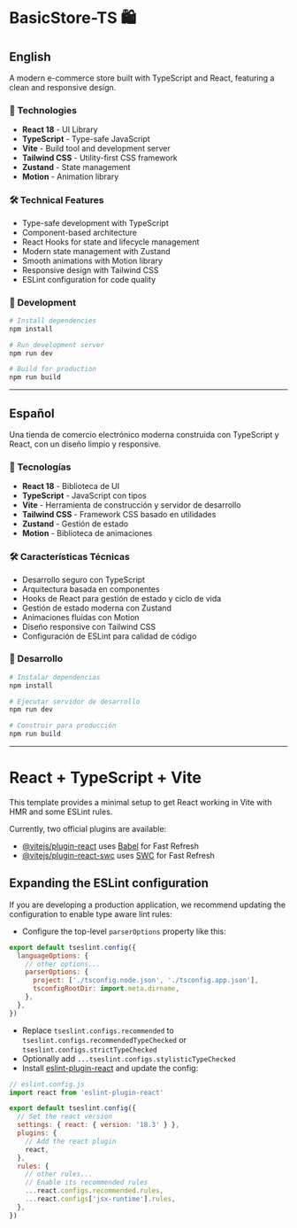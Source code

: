 
# BasicStore-TS 🛍️

## English
A modern e-commerce store built with TypeScript and React, featuring a clean and responsive design.

### 🚀 Technologies
- **React 18** - UI Library
- **TypeScript** - Type-safe JavaScript
- **Vite** - Build tool and development server
- **Tailwind CSS** - Utility-first CSS framework
- **Zustand** - State management
- **Motion** - Animation library

### 🛠️ Technical Features
- Type-safe development with TypeScript
- Component-based architecture
- React Hooks for state and lifecycle management
- Modern state management with Zustand
- Smooth animations with Motion library
- Responsive design with Tailwind CSS
- ESLint configuration for code quality

### 🔧 Development
```bash
# Install dependencies
npm install

# Run development server
npm run dev

# Build for production
npm run build
```

---

## Español
Una tienda de comercio electrónico moderna construida con TypeScript y React, con un diseño limpio y responsive.

### 🚀 Tecnologías
- **React 18** - Biblioteca de UI
- **TypeScript** - JavaScript con tipos
- **Vite** - Herramienta de construcción y servidor de desarrollo
- **Tailwind CSS** - Framework CSS basado en utilidades
- **Zustand** - Gestión de estado
- **Motion** - Biblioteca de animaciones

### 🛠️ Características Técnicas
- Desarrollo seguro con TypeScript
- Arquitectura basada en componentes
- Hooks de React para gestión de estado y ciclo de vida
- Gestión de estado moderna con Zustand
- Animaciones fluidas con Motion
- Diseño responsive con Tailwind CSS
- Configuración de ESLint para calidad de código

### 🔧 Desarrollo
```bash
# Instalar dependencias
npm install

# Ejecutar servidor de desarrollo
npm run dev

# Construir para producción
npm run build
```

---
# React + TypeScript + Vite

This template provides a minimal setup to get React working in Vite with HMR and some ESLint rules.

Currently, two official plugins are available:

- [@vitejs/plugin-react](https://github.com/vitejs/vite-plugin-react/blob/main/packages/plugin-react/README.md) uses [Babel](https://babeljs.io/) for Fast Refresh
- [@vitejs/plugin-react-swc](https://github.com/vitejs/vite-plugin-react-swc) uses [SWC](https://swc.rs/) for Fast Refresh

## Expanding the ESLint configuration

If you are developing a production application, we recommend updating the configuration to enable type aware lint rules:

- Configure the top-level `parserOptions` property like this:

```js
export default tseslint.config({
  languageOptions: {
    // other options...
    parserOptions: {
      project: ['./tsconfig.node.json', './tsconfig.app.json'],
      tsconfigRootDir: import.meta.dirname,
    },
  },
})
```

- Replace `tseslint.configs.recommended` to `tseslint.configs.recommendedTypeChecked` or `tseslint.configs.strictTypeChecked`
- Optionally add `...tseslint.configs.stylisticTypeChecked`
- Install [eslint-plugin-react](https://github.com/jsx-eslint/eslint-plugin-react) and update the config:

```js
// eslint.config.js
import react from 'eslint-plugin-react'

export default tseslint.config({
  // Set the react version
  settings: { react: { version: '18.3' } },
  plugins: {
    // Add the react plugin
    react,
  },
  rules: {
    // other rules...
    // Enable its recommended rules
    ...react.configs.recommended.rules,
    ...react.configs['jsx-runtime'].rules,
  },
})